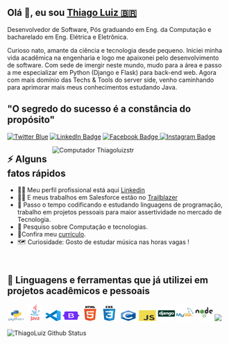 <h2>Olá 👋, eu sou <a href="https://github.com/Thiagoluizstr">Thiago Luiz  🇧🇷 </a></h2>

<p>Desenvolvedor de Software, Pós graduando em Eng. da Computação e bacharelado em Eng. Elétrica e Eletrônica. </p><p> Curioso nato, amante da ciência e tecnologia desde pequeno. Iniciei minha vida acadêmica na engenharia e logo me apaixonei pelo desenvolvimento de software. Com sede de imergir neste mundo, mudo para a área e passo a me especializar em Python (Django e Flask) para back-end web. Agora com mais domínio das Techs & Tools do server side, venho caminhando para aprimorar mais meus conhecimentos estudando Java. 

<h2>"O segredo do sucesso é a constância do propósito" </h2>
 <a href="https://twitter.com/Thiagoluizstr" target="_blank" rel="noreferrer"><img src="https://img.shields.io/badge/-@Thiagoluizstr-0077B5?style=flat-square&amp;labelColor=0077B5&amp;logo=twitter&amp;link=https://twitter.com/Thiagoluizstr/" 
 alt="Twitter Blue"></a> 
 <a href="https://www.linkedin.com/in/thiago-luiz-str/" target="_blank" rel="noreferrer"><img src="https://img.shields.io/badge/-@Thiagoluizstr-0077B5?style=flat-square&amp;labelColor=0077B5&amp;logo=LinkedIn&amp;link=https://www.linkedin.com/in/thiago-luiz-str/" alt="LinkedIn Badge"></a> 
<a href="https://www.facebook.com/thiago.luizpinto.5/" target="_blank" rel="noreferrer"><img src="https://img.shields.io/badge/-@thiago.luizpinto.5-1ca0f1?style=flat&labelColor=1ca0f1&logo=facebook&logoColor=white&link=https://facebook.com/mazarafa7" alt="Facebook Badge"> </a> 
<a href="https://www.instagram.com/thiagoluizblt/" target="_blank" rel="noreferrer"><img src="https://img.shields.io/badge/-@thiagoluizblt-purple?style=flat&logo=instagram&logoColor=white&link=https://instagram.com/thiagoluizblt/" 
alt="Instagram Badge"></a>
<!-- <a href="thiagoluizstr@hotmail.com"><img scr="https://img.shields.io/badge/-thiagoluizstr.dev-c14438?style=flat&logo=Outlook&logoColor=white&link=mailto:thiagoluizstr@hotmail.com" alt="Outlook Badge"></a> -->

</p>

<img src="https://raw.githubusercontent.com/MicaelliMedeiros/micaellimedeiros/master/image/computer-illustration.png" min-width="400px" max-width="400px" width="400px" align="right" alt="Computador Thiagoluizstr">
<h2>⚡️ Alguns fatos rápidos</h2>
<ul>
 	<li>👨‍💻 Meu perfil profissional está aqui <a href="https://www.linkedin.com/in/thiago-luiz-str/">Linkedin</a></li>	
	<li>👨‍🎓 E meus trabalhos em Salesforce estão no <a href="https://trailblazer.me/id/tluizpinto"> Trailblazer </a></li>	
    <li>💬 Passo o tempo codificando e estudando linguagens de programação, trabalho em projetos pessoais para maior assertividade no mercado de Tecnologia.</li>	    
    <li> 🔎 Pesquiso sobre Computação e tecnologias.</li>	    	    <li>📙Confira meu <a href="https://thiagoluizstr.github.io/Curriculo_HTML/">currículo</a>.</li>
    <li>🗺️ Curiosidade: Gosto de estudar música nas horas vagas !</li>	
</ul>	</ul> <br>


<h2>🔧 Linguagens e ferramentas que já utilizei em projetos acadêmicos e pessoais </h2>
<p align="left">
    <img src="https://raw.githubusercontent.com/devicons/devicon/master/icons/python/python-original-wordmark.svg" alt="python" width="40" height="25" />
    <img src="https://raw.githubusercontent.com/devicons/devicon/master/icons/java/java-original-wordmark.svg" alt="java" width="40" height="40" />
    <img src="https://raw.githubusercontent.com/devicons/devicon/master/icons/vscode/vscode-original.svg" alt="vscode" width="35" height="25" />
    <img src="https://raw.githubusercontent.com/devicons/devicon/master/icons/bootstrap/bootstrap-plain.svg" alt="bootstrap" width="40" height="25" />
    <img src="https://raw.githubusercontent.com/devicons/devicon/master/icons/html5/html5-original-wordmark.svg" alt="html5" width="40" height="35" />
    <img src="https://raw.githubusercontent.com/devicons/devicon/master/icons/css3/css3-original-wordmark.svg" alt="css3" width="40" height="35" />
    <img src="https://raw.githubusercontent.com/devicons/devicon/master/icons/c/c-original.svg" alt="c" width="40" height="25" />
    <img src="https://raw.githubusercontent.com/devicons/devicon/master/icons/javascript/javascript-original.svg" alt="javascript" width="40" height="25" />
    <img src="https://raw.githubusercontent.com/devicons/devicon/master/icons/django/django-original.svg" alt="typescript" width="40" height="35" />
    <img src="https://raw.githubusercontent.com/devicons/devicon/master/icons/mysql/mysql-original-wordmark.svg" alt="mysql" width="40" height="40" />
    <img src="https://raw.githubusercontent.com/devicons/devicon/master/icons/nodejs/nodejs-original-wordmark.svg" alt="nodejs" width="40" height="40" />
    <img src="https://img.shields.io/badge/Markdown-000000?style=for-the-badge&logo=markdown&logoColor=white" />
	
</p>

<img align="center" src="https://github-readme-stats.vercel.app/api?username=Thiagoluizstr&show_icons=true&hide_border=true" alt="ThiagoLuiz Github Status">
